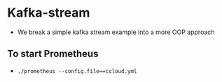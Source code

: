 # Kafka-stream

- We break a simple kafka stream example into a more OOP approach

## To start Prometheus

- `./prometheus --config.file==ccloud.yml`
